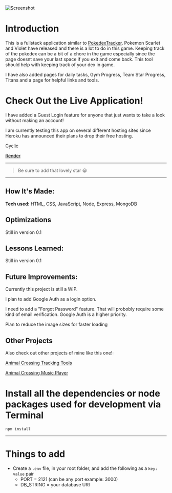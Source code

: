 ![Screenshot](/public/images/)

# Introduction

This is a fullstack application similar to [PokedexTracker](https://github.com/pokedextracker). Pokemon Scarlet and Violet have released and there is a lot to do in this game. Keeping track of the pokedex can be a bit of a chore in the game especially since the page doesnt save your last space if you exit and come back. This tool should help with keeping track of your dex in game. 

I have also added pages for daily tasks, Gym Progress, Team Star Progress, Titans and a page for helpful links and tools. 

# Check Out the Live Application!

I have added a Guest Login feature for anyone that just wants to take a look without making an account!

I am currently testing this app on several different hosting sites since Heroku has announced their plans to drop their free hosting. 

[Cyclic](https://pokemontracker.cyclic.app/)

~~[Render]()~~

---

> Be sure to add that lovely star 😀

---

## How It's Made:

**Tech used:** HTML, CSS, JavaScript, Node, Express, MongoDB



## Optimizations

Still in version 0.1

## Lessons Learned:

Still in version 0.1

## Future Improvements:

Currently this project is still a WIP.

I plan to add Google Auth as a login option.

I need to add a "Forgot Password" feature. That will probobly require some kind of email verification. Google Auth is a higher priority.

Plan to reduce the image sizes for faster loading

## Other Projects
Also check out other projects of mine like this one!:

[Animal Crossing Tracking Tools](https://github.com/ChrisThompsonDev/acnhTrackingTools-mvc)

[Animal Crossing Music Player](https://github.com/ChrisThompsonDev/Animal-Crossing-KK-Slider-Music-Player)



# Install all the dependencies or node packages used for development via Terminal

`npm install` 

---

# Things to add

- Create a `.env` file, in your root folder, and add the following as a `key: value` pair
  - PORT = 2121 (can be any port example: 3000) 
  - DB_STRING = your database URI
 


